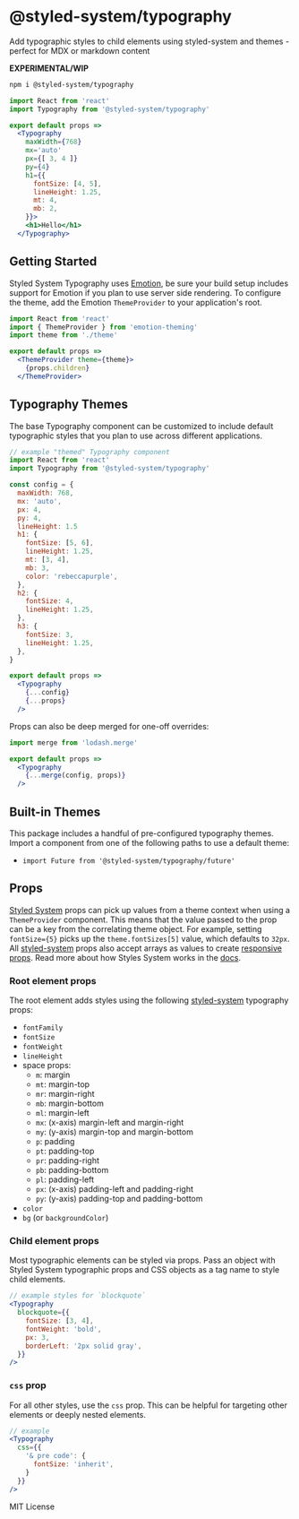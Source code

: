 
# @styled-system/typography

Add typographic styles to child elements using styled-system and themes - perfect for MDX or markdown content

**EXPERIMENTAL/WIP**

```sh
npm i @styled-system/typography
```

```jsx
import React from 'react'
import Typography from '@styled-system/typography'

export default props =>
  <Typography
    maxWidth={768}
    mx='auto'
    px={[ 3, 4 ]}
    py={4}
    h1={{
      fontSize: [4, 5],
      lineHeight: 1.25,
      mt: 4,
      mb: 2,
    }}>
    <h1>Hello</h1>
  </Typography>
```


## Getting Started

Styled System Typography uses [Emotion][], be sure your build setup includes support for Emotion if you plan to use server side rendering.
To configure the theme, add the Emotion `ThemeProvider` to your application's root.

```jsx
import React from 'react'
import { ThemeProvider } from 'emotion-theming'
import theme from './theme'

export default props =>
  <ThemeProvider theme={theme}>
    {props.children}
  </ThemeProvider>
```

## Typography Themes

The base Typography component can be customized to include default typographic styles that you plan to use across different applications.

```jsx
// example "themed" Typography component
import React from 'react'
import Typography from '@styled-system/typography'

const config = {
  maxWidth: 768,
  mx: 'auto',
  px: 4,
  py: 4,
  lineHeight: 1.5
  h1: {
    fontSize: [5, 6],
    lineHeight: 1.25,
    mt: [3, 4],
    mb: 3,
    color: 'rebeccapurple',
  },
  h2: {
    fontSize: 4,
    lineHeight: 1.25,
  },
  h3: {
    fontSize: 3,
    lineHeight: 1.25,
  },
}

export default props =>
  <Typography
    {...config}
    {...props}
  />
```

Props can also be deep merged for one-off overrides:

```jsx
import merge from 'lodash.merge'

export default props =>
  <Typography
    {...merge(config, props)}
  />
```

## Built-in Themes

This package includes a handful of pre-configured typography themes.
Import a component from one of the following paths to use a default theme:

- `import Future from '@styled-system/typography/future'`

## Props

[Styled System][] props can pick up values from a theme context when using a `ThemeProvider` component.
This means that the value passed to the prop can be a key from the correlating theme object.
For example, setting `fontSize={5}` picks up the `theme.fontSizes[5]` value, which defaults to `32px`.
All [styled-system][] props also accept arrays as values to create [responsive props][].
Read more about how Styles System works in the [docs][styled-system].

### Root element props

The root element adds styles using the following [styled-system][] typography props:

- `fontFamily`
- `fontSize`
- `fontWeight`
- `lineHeight`
- space props:
  - `m`: margin
  - `mt`: margin-top
  - `mr`: margin-right
  - `mb`: margin-bottom
  - `ml`: margin-left
  - `mx`: (x-axis) margin-left and margin-right
  - `my`: (y-axis) margin-top and margin-bottom
  - `p`: padding
  - `pt`: padding-top
  - `pr`: padding-right
  - `pb`: padding-bottom
  - `pl`: padding-left
  - `px`: (x-axis) padding-left and padding-right
  - `py`: (y-axis) padding-top and padding-bottom
- `color`
- `bg` (or `backgroundColor`)

### Child element props

Most typographic elements can be styled via props. Pass an object with Styled System typographic props and CSS objects as a tag name to style child elements.

```jsx
// example styles for `blockquote`
<Typography
  blockquote={{
    fontSize: [3, 4],
    fontWeight: 'bold',
    px: 3,
    borderLeft: '2px solid gray',
  }}
/>
```

### `css` prop

For all other styles, use the `css` prop. This can be helpful for targeting other elements or deeply nested elements.

```jsx
// example
<Typography
  css={{
    '& pre code': {
      fontSize: 'inherit',
    }
  }}
/>
```

[styled system]: https://styled-system.com
[styled-system]: https://styled-system.com
[responsive props]: https://styled-system.com/responsive-styles
[emotion]: https://emotion.sh

MIT License
